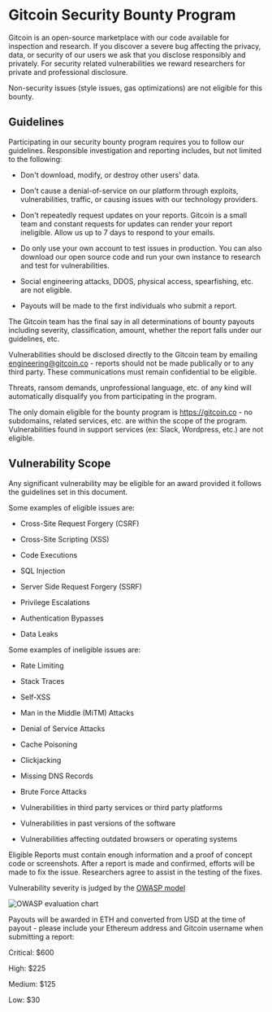 # Gitcoin Security Bounty Program

Gitcoin is an open-source marketplace with our code available for inspection and research. If you discover a severe bug affecting the privacy, data, or security of our users we ask that you disclose responsibly and privately. For security related vulnerabilities we reward researchers for private and professional disclosure.

Non-security issues (style issues, gas optimizations) are not eligible for this bounty.

## Guidelines
Participating in our security bounty program requires you to follow our guidelines. Responsible investigation and reporting includes, but not limited to the following:

- Don't download, modify, or destroy other users' data.

- Don't cause a denial-of-service on our platform through exploits, vulnerabilities, traffic, or causing issues with our technology providers.

- Don't repeatedly request updates on your reports. Gitcoin is a small team and constant requests for updates can render your report ineligible. Allow us up to 7 days to respond to your emails.

- Do only use your own account to test issues in production. You can also download our open source code and run your own instance to research and test for vulnerabilities.

- Social engineering attacks, DDOS, physical access, spearfishing, etc. are not eligible.

- Payouts will be made to the first individuals who submit a report.

The Gitcoin team has the final say in all determinations of bounty payouts including severity, classification, amount, whether the report falls under our guidelines, etc.

Vulnerabilities should be disclosed directly to the Gitcoin team by emailing engineering@gitcoin.co - reports should not be made publically or to any third party. These communications must remain confidential to be eligible.

Threats, ransom demands, unprofessional language, etc. of any kind will automatically disqualify you from participating in the program.

The only domain eligible for the bounty program is https://gitcoin.co - no subdomains, related services, etc. are within the scope of the program.
Vulnerabilities found in support services (ex: Slack, Wordpress, etc.) are not eligible.

## Vulnerability Scope
Any significant vulnerability may be eligible for an award provided it follows the guidelines set in this document.

Some examples of eligible issues are:

- Cross-Site Request Forgery (CSRF)

- Cross-Site Scripting (XSS)

- Code Executions

- SQL Injection

- Server Side Request Forgery (SSRF)

- Privilege Escalations

- Authentication Bypasses

- Data Leaks

Some examples of ineligible issues are:

- Rate Limiting

- Stack Traces

- Self-XSS

- Man in the Middle (MiTM) Attacks

- Denial of Service Attacks

- Cache Poisoning

- Clickjacking

- Missing DNS Records

- Brute Force Attacks

- Vulnerabilities in third party services or third party platforms

- Vulnerabilities in past versions of the software

- Vulnerabilities affecting outdated browsers or operating systems

Eligible Reports must contain enough information and a proof of concept code or screenshots. After a report is made and confirmed, efforts will be made to fix the issue. Researchers agree to assist in the testing of the fixes.

Vulnerability severity is judged by the [OWASP model](https://www.owasp.org/index.php/OWASP_Risk_Rating_Methodology)

![OWASP evaluation chart](https://gitcoincontent.s3-us-west-2.amazonaws.com/owasp.png)

Payouts will be awarded in ETH and converted from USD at the time of payout - please include your Ethereum address and Gitcoin username when submitting a report:

Critical: $600

High: $225

Medium: $125

Low: $30
